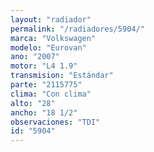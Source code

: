 ```yaml
---
layout: "radiador"
permalink: "/radiadores/5904/"
marca: "Volkswagen"
modelo: "Eurovan"
ano: "2007"
motor: "L4 1.9"
transmision: "Estándar"
parte: "2115775"
clima: "Con clima"
alto: "28"
ancho: "18 1/2"
observaciones: "TDI"
id: "5904"
---
```



